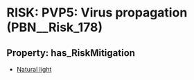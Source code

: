 # RISK: __PVP5: Virus propagation__ (PBN__Risk_178)

## Property: has_RiskMitigation

* [Natural light](PBN__RiskMitigation_218)

